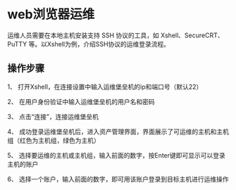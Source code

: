 # web浏览器运维


运维人员需要在本地主机安装支持 SSH 协议的工具，如 Xshell、SecureCRT、PuTTY 等。以Xshell为例，介绍SSH协议的运维登录流程。

## 操作步骤

1、 打开Xshell，在连接设置中输入运维堡垒机的ip和端口号（默认22）

2、 在用户身份验证中输入运维堡垒机的用户名和密码

3、 点击“连接”，连接运维堡垒机

4、 成功登录运维堡垒机后，进入资产管理界面，界面展示了可运维的主机和主机组（红色为主机组，绿色为主机）

5、 选择要运维的主机或主机组，输入前面的数字，按Enter键即可显示可以登录主机的账户

6、 选择一个账户，输入前面的数字，即可用该账户登录到目标主机进行运维操作
